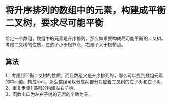 # 将升序排列的数组中的元素，构建成平衡二叉树，要求尽可能平衡
给定一个数组，数组中的元素是升序排列，那么如果要构成尽可能平衡的二叉树。考虑二叉树的性质，左孩子小于根节点，右孩子大于根节点。  

## 算法
1、考虑到平衡二叉树的性质，而且数组又是升序排列的，那么可以找到数组元素的中间值。构成root。那么数组可以分成两部分对应着二叉树的左子树和右子树。  
2、重复步骤1,递归的构建左右子树。  
3、函数出口为左右子树的元素的个数为空。  
